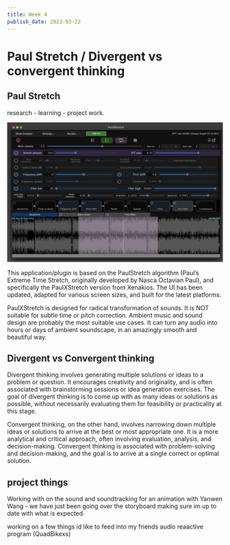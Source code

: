 ```yaml
---
title: Week 4
publish_date: 2023-03-22
---
```



# Paul Stretch / Divergent vs convergent thinking   #


## Paul Stretch ##

research - learning - project work.



![Photo N/A](./img/PaulStrech.png)

This application/plugin is based on the PaulStretch algorithm (Paul’s Extreme Time Stretch, originally developed by Nasca Octavian Paul), and specifically the PaulXStretch version from Xenakios. The UI has been updated, adapted for various screen sizes, and built for the latest platforms.

 PaulXStretch is designed for radical transformation of sounds. It is NOT suitable for subtle time or pitch correction. Ambient music and sound design are probably the most suitable use cases. It can turn any audio into hours or days of ambient soundscape, in an amazingly smooth and beautiful way.





## Divergent vs Convergent thinking ##




Divergent thinking involves generating multiple solutions or ideas to a problem or question. It encourages creativity and originality, and is often associated with brainstorming sessions or idea generation exercises. The goal of divergent thinking is to come up with as many ideas or solutions as possible, without necessarily evaluating them for feasibility or practicality at this stage.

Convergent thinking, on the other hand, involves narrowing down multiple ideas or solutions to arrive at the best or most appropriate one. It is a more analytical and critical approach, often involving evaluation, analysis, and decision-making. Convergent thinking is associated with problem-solving and decision-making, and the goal is to arrive at a single correct or optimal solution.







## project things ##


Working with on the sound and soundtracking for an animation with Yanwen Wang - we have just been going over the storyboard making sure im up to date with what is expected.


working on a few things id like to feed into my friends audio reaactive program (QuadBikexs)